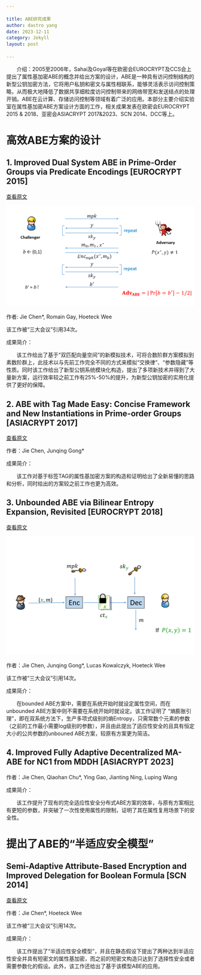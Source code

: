 ```yaml
---

title: ABE研究成果
author: dastro yang
date: 2023-12-11
category: Jekyll
layout: post

---
```


&nbsp;&nbsp;&nbsp;&nbsp;&nbsp;&nbsp;&nbsp;介绍：2005至2006年，Sahai及Goyal等在欧密会EUROCRYPT及CCS会上提出了属性基加密ABE的概念并给出方案的设计，ABE是一种具有访问控制结构的新型公钥加密方法，它将用户私钥和密文与属性相联系，能够灵活表示访问控制策略，从而极大地降低了数据共享细粒度访问控制带来的网络带宽和发送结点的处理开销。ABE在云计算、存储访问控制等领域有着广泛的应用。本部分主要介绍实验室在属性基加密ABE方案设计方面的工作，相关成果发表在欧密会EUROCRYPT 2015 & 2018、亚密会ASIACRYPT 2017&2023、SCN 2014、DCC等上。

# 高效ABE方案的设计
##  1. Improved Dual System ABE in Prime-Order Groups via Predicate Encodings [EUROCRYPT 2015]

[查看原文](https://link.springer.com/chapter/10.1007/978-3-662-46803-6_20)

<img src="../assets/dualabe.png">

作者: Jie Chen*, Romain Gay, Hoeteck Wee<br>

该工作被“三大会议”引用34次。

成果简介：

&nbsp;&nbsp;&nbsp;&nbsp;&nbsp;&nbsp;&nbsp;该工作给出了基于“双匹配向量空间”的新模拟技术，可将合数阶群方案模拟到素数阶群上，此技术以与先前工作完全不同的方式来模拟“交换律”、“参数隐藏”等性质。同时该工作给出了新型公钥系统模块化构造，提出了多项新技术并得到了大量新方案，运行效率较之前工作有25%-50%的提升，为新型公钥加密的实用化提供了更好的保障。

## 2. ABE with Tag Made Easy: Concise Framework and New Instantiations in Prime-order Groups [ASIACRYPT 2017]

[查看原文](https://link.springer.com/chapter/10.1007/978-3-319-70697-9_2)

作者：Jie Chen, Junqing Gong*

成果简介：

&nbsp;&nbsp;&nbsp;&nbsp;&nbsp;&nbsp;&nbsp;该工作对基于标签TAG的属性基加密方案的构造和证明给出了全新易懂的思路和分析，同时给出的方案较之前工作也更为高效。

## 3. Unbounded ABE via Bilinear Entropy Expansion, Revisited [EUROCRYPT 2018]

[查看原文](https://link.springer.com/chapter/10.1007/978-3-319-78381-9_19)

<img src="../assets/unboundedabe.png">

作者：Jie Chen, Junqing Gong*, Lucas Kowalczyk, Hoeteck Wee

该工作被“三大会议”引用14次。

成果简介：

&nbsp;&nbsp;&nbsp;&nbsp;&nbsp;&nbsp;&nbsp;在bounded ABE方案中，需要在系统开始时就设定属性空间，而在unbounded ABE方案中则不需要在系统开始时就设定。该工作证明了 “熵膨胀引理”，即在双系统方法下，生产多项式级别的熵Entropy，只需常数个元素的参数（之前的工作最小需要log级别的参数），并且由此提出了适应性安全的且具有恒定大小的公共参数的unbouned ABE方案，较原有方案更为简洁。

## 4. Improved Fully Adaptive Decentralized MA-ABE for NC1 from MDDH [ASIACRYPT 2023]

作者：Jie Chen, Qiaohan Chu*, Ying Gao, Jianting Ning, Luping Wang<br>

成果简介：

&nbsp;&nbsp;&nbsp;&nbsp;&nbsp;&nbsp;&nbsp;该工作提升了现有的完全适应性安全分布式ABE方案的效率，与原有方案相比有更短的参数，并突破了一次性使用属性的限制，证明了其在属性复用场景下的安全性。

# 提出了ABE的“半适应安全模型”

## Semi-Adaptive Attribute-Based Encryption and Improved Delegation for Boolean Formula [SCN 2014]

[查看原文](https://link.springer.com/chapter/10.1007/978-3-319-10879-7_16)

作者：Jie Chen*, Hoeteck Wee

该工作被“三大会议”引用14次。

成果简介：

&nbsp;&nbsp;&nbsp;&nbsp;&nbsp;&nbsp;&nbsp;该工作提出了“半适应性安全模型”，并且在静态假设下提出了两种达到半适应性安全并具有短密文的属性基加密，而之前的短密文构造只达到了选择性安全或者需要参数化的假设。此外，该工作还给出了基于该模型ABE的应用。
